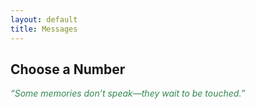 ```yaml
---
layout: default
title: Messages
---
```


<h2>Choose a Number</h2>
<p style="font-style: italic; color: #32874E;">“Some memories don’t speak—they wait to be touched.”</p>

<div class="grid" id="button-grid"></div>
<div id="message-box"></div>

<style>
  .grid {
    display: flex;
    flex-wrap: wrap;
    justify-content: center;
    gap: 12px; /* Adds spacing between buttons */
    max-width: 900px;
    margin: auto;
  }

  .number-button {
    font-size: 28px;              /* Bigger numbers */
    margin: 10px;
    padding: 20px 30px;           /* Larger clickable area */
    border: none;
    border-radius: 12px;          /* Softer, rounder corners */
    cursor: pointer;
    color: white;
    transition: transform 0.2s;
  }

  .number-button:hover {
    transform: scale(1.08);
    box-shadow: 0 0 10px #00B03B;
  }

  #message-box {
    margin-top: 30px;
    font-style: italic;
    color: #98D7A5;
    min-height: 40px;
  }
</style>

<script>
  const messages = {
    1: "Message for 1",
    2: "Message for 2",
    3: "Message for 3",
    // ... up to 41
    41: "Message for 41"
  };

  const grid = document.getElementById("button-grid");

  for (let i = 1; i <= 41; i++) {
    const button = document.createElement("button");
    button.innerText = i;
    button.className = "number-button";
    button.style.backgroundColor = `hsl(140, 50%, ${30 + i}%`; // Different green shades
    button.onclick = () => {
      document.getElementById("message-box").innerText = messages[i] || "No message yet.";
    };
    grid.appendChild(button);
  }
</script>
